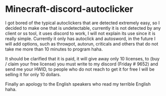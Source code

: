 # Minecraft-discord-autoclicker

I got bored of the typical autoclickers that are detected extremely easy, so I decided to make one that is undetectable, currently it is not detected by any client or ss tool, it uses discord to work, I will not explain its use since it is really simple. Currently it only has autoclick and autosword, in the future I will add options, such as throwpot, autorun, criticals and others that do not take me more than 10 minutes to program haha.

It should be clarified that it is paid, it will give away only 10 licenses, to (buy / claim your free license) you must write to my discord (Friday # 9652) and send me your HWID, to people who do not reach to get it for free I will be selling it for only 10 dollars.

Finally an apology to the English speakers who read my terrible English haha.
